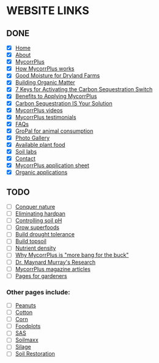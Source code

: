# WEBSITE LINKS

## DONE

- [x] [Home](https://www.ag-usa.net/index.php)
- [x] [About](https://www.ag-usa.net/about.php)
- [x] [MycorrPlus](https://www.ag-usa.net/mycorrplus.php)
- [x] [How MycorrPlus works](https://www.ag-usa.net/mycorrplusfunction.php)
- [x] [Good Moisture for Dryland Farms](https://www.ag-usa.net/dryland.php)
- [x] [Building Organic Matter](https://www.ag-usa.net/buildorganicmatter.php)
- [x] [7 Keys for Activating the Carbon Sequestration Switch](https://www.ag-usa.net/7keys.php)
- [x] [Benefits to Applying MycorrPlus](https://www.ag-usa.net/benefits.php)
- [x] [Carbon Sequestration IS Your Solution](https://www.ag-usa.net/sequestration.php)
- [x] [MycorrPlus videos](https://www.ag-usa.net/videos.php)
- [x] [MycorrPlus testimonials](https://www.ag-usa.net/testimonials.php)
- [x] [FAQs](https://www.ag-usa.net/faq.php)
- [x] [GroPal for animal consumption](https://www.ag-usa.net/animals.php)
- [x] [Photo Gallery](https://www.ag-usa.net/gallery.php)
- [x] [Available plant food](https://www.ag-usa.net/availableplantfood.php)
- [x] [Soil labs](https://www.ag-usa.net/SoilLabs.php)
- [x] [Contact](https://www.ag-usa.net/g-contact.php)
- [x] [MycorrPlus application sheet](https://www.ag-usa.net/application.php)
- [x] [Organic applications](https://www.ag-usa.net/organic.php)

## TODO

- [ ] [Conquer nature](https://www.ag-usa.net/conquernature.php)
- [ ] [Eliminating hardpan](https://www.ag-usa.net/hardpan.php)
- [ ] [Controlling soil pH](https://www.ag-usa.net/soilph.php)
- [ ] [Grow superfoods](https://www.ag-usa.net/superfood.php)
- [ ] [Build drought tolerance](https://www.ag-usa.net/droughttolerance.php)
- [ ] [Build topsoil](https://www.ag-usa.net/buildtopsoil.php)
- [ ] [Nutrient density](https://www.ag-usa.net/nutrientdensity.php)
- [ ] [Why MycorrPlus is "more bang for the buck"](https://www.ag-usa.net/greatvalue.php)
- [ ] [Dr. Maynard Murray's Research](https://www.ag-usa.net/drmaynardmurrayresearch.php)
- [ ] [MycorrPlus magazine articles](https://www.ag-usa.net/articles.php)
- [ ] [Pages for gardeners](https://www.ag-usa.net/index1.php)

### Other pages include:

- [ ] [Peanuts](https://www.ag-usa.net/peanuts.php)
- [ ] [Cotton](https://www.ag-usa.net/cotton.php)
- [ ] [Corn](https://www.ag-usa.net/corn.php)
- [ ] [Foodplots](https://www.ag-usa.net/foodplots.php)
- [ ] [SAS](https://www.ag-usa.net/sas.php)
- [ ] [Soilmaxx](https://www.ag-usa.net/soilmaxx.php)
- [ ] [Silage](https://www.ag-usa.net/silage.php)
- [ ] [Soil Restoration](https://www.ag-usa.net/soilrestoration.php)
